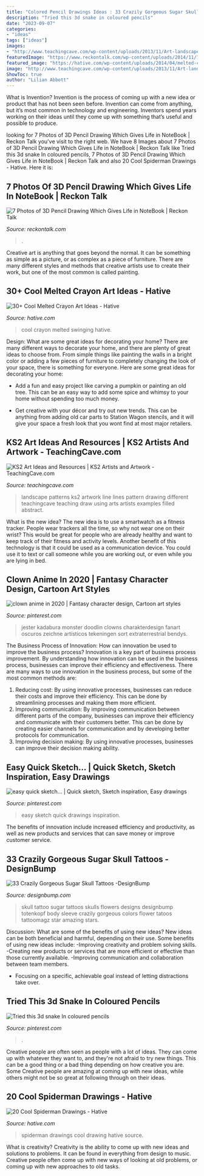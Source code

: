 ```yaml
---
title: "Colored Pencil Drawings Ideas : 33 Crazily Gorgeous Sugar Skull Tattoos -designbump"
description: "Tried this 3d snake in coloured pencils"
date: "2023-09-07"
categories:
- "ideas"
tags: ["ideas"]
images:
- "http://www.teachingcave.com/wp-content/uploads/2013/11/Art-landscape.jpg"
featuredImage: "https://www.reckontalk.com/wp-content/uploads/2014/11/7-Photos-of-3D-Pencil-Drawing-Which-Gives-Life-in-NoteBook-1.jpg"
featured_image: "https://hative.com/wp-content/uploads/2014/04/melted-crayon-art/16-girl-swinging.jpg"
image: "http://www.teachingcave.com/wp-content/uploads/2013/11/Art-landscape.jpg"
ShowToc: true
author: "Lilian Abbott"
---
```



What is Invention?
Invention is the process of coming up with a new idea or product that has not been seen before. Invention can come from anything, but it’s most common in technology and engineering. Inventors spend years working on their ideas until they come up with something that’s useful and possible to produce.

	

		
looking for 7 Photos of 3D Pencil Drawing Which Gives Life in NoteBook | Reckon Talk you've visit to the right web. We have 8 Images about 7 Photos of 3D Pencil Drawing Which Gives Life in NoteBook | Reckon Talk like Tried this 3d snake In coloured pencils, 7 Photos of 3D Pencil Drawing Which Gives Life in NoteBook | Reckon Talk and also 20 Cool Spiderman Drawings - Hative. Here it is:
		
    
## 7 Photos Of 3D Pencil Drawing Which Gives Life In NoteBook | Reckon Talk

<img loading=lazy src="https://www.reckontalk.com/wp-content/uploads/2014/11/7-Photos-of-3D-Pencil-Drawing-Which-Gives-Life-in-NoteBook-1.jpg" onerror="this.onerror=null;this.src='https://tse2.mm.bing.net/th?id=OIP.rGDs2-QP2afk78l9ftdAfgHaJ1&amp;pid=15.1';" alt="7 Photos of 3D Pencil Drawing Which Gives Life in NoteBook | Reckon Talk">

_Source: reckontalk.com_

>. 

	

Creative art is anything that goes beyond the normal. It can be something as simple as a picture, or as complex as a piece of furniture. There are many different styles and methods that creative artists use to create their work, but one of the most common is called painting.

    
## 30+ Cool Melted Crayon Art Ideas - Hative

<img loading=lazy src="https://hative.com/wp-content/uploads/2014/04/melted-crayon-art/16-girl-swinging.jpg" onerror="this.onerror=null;this.src='https://tse3.mm.bing.net/th?id=OIP.mtToqc8gxJVeDjf_11pDoAHaJ4&amp;pid=15.1';" alt="30+ Cool Melted Crayon Art Ideas - Hative">

_Source: hative.com_

>cool crayon melted swinging hative. 

	

Design: What are some great ideas for decorating your home?
There are many different ways to decorate your home, and there are plenty of great ideas to choose from. From simple things like painting the walls in a bright color or adding a few pieces of furniture to completely changing the look of your space, there is something for everyone. Here are some great ideas for decorating your home: 
- Add a fun and easy project like carving a pumpkin or painting an old tree. This can be an easy way to add some spice and whimsy to your home without spending too much money. 

- Get creative with your décor and try out new trends. This can be anything from adding old car parts to Station Wagon stencils, and it will give your space a fresh look that you wont find at most major retailers.

    
## KS2 Art Ideas And Resources | KS2 Artists And Artwork - TeachingCave.com

<img loading=lazy src="http://www.teachingcave.com/wp-content/uploads/2013/11/Art-landscape.jpg" onerror="this.onerror=null;this.src='https://tse1.mm.bing.net/th?id=OIP.7Ov8nWH42tUznv_AKFQeEgAAAA&amp;pid=15.1';" alt="KS2 Art Ideas and Resources | KS2 Artists and Artwork - TeachingCave.com">

_Source: teachingcave.com_

>landscape patterns ks2 artwork line lines pattern drawing different teachingcave teaching draw using arts artists examples filled abstract. 

	

What is the new idea?
The new idea is to use a smartwatch as a fitness tracker. People wear trackers all the time, so why not wear one on their wrist? This would be great for people who are already healthy and want to keep track of their fitness and activity levels. Another benefit of this technology is that it could be used as a communication device. You could use it to text or call someone while you are working out, or even while you are lying in bed.

    
## Clown Anime In 2020 | Fantasy Character Design, Cartoon Art Styles

<img loading=lazy src="https://i.pinimg.com/736x/27/65/42/2765424b48ce6cfa74dc8c85bf3e699e.jpg" onerror="this.onerror=null;this.src='https://tse4.mm.bing.net/th?id=OIP.Q9X_KMlAlQY3-vszaMBYYwHaKq&amp;pid=15.1';" alt="clown anime in 2020 | Fantasy character design, Cartoon art styles">

_Source: pinterest.com_

>jester kadabura monster doodlin clowns charakterdesign fanart oscuros zeichne artísticos tekeningen sort extraterrestrial bendys. 

	

The Business Process of Innovation: How can innovation be used to improve the business process?
Innovation is a key part of business process improvement. By understanding how innovation can be used in the business process, businesses can improve their efficiency and effectiveness. There are many ways to use innovation in the business process, but some of the most common methods are: 
1) Reducing cost: By using innovative processes, businesses can reduce their costs and improve their efficiency. This can be done by streamlining processes and making them more efficient. 
2) Improving communication: By improving communication between different parts of the company, businesses can improve their efficiency and communicate with their customers better. This can be done by creating easier channels for communication and by developing better protocols for communication. 
3) Improving decision making: By using innovative processes, businesses can improve their decision making ability.

    
## Easy Quick Sketch... | Quick Sketch, Sketch Inspiration, Easy Drawings

<img loading=lazy src="https://i.pinimg.com/736x/02/ae/78/02ae78c7aa716c8e5c8551a70b28fdbd.jpg" onerror="this.onerror=null;this.src='https://tse2.mm.bing.net/th?id=OIP.a0jLrsjyHAXp1YLCLwB2HQHaJ4&amp;pid=15.1';" alt="easy quick sketch... | Quick sketch, Sketch inspiration, Easy drawings">

_Source: pinterest.com_

>easy sketch quick drawings inspiration. 

	

The benefits of innovation include increased efficiency and productivity, as well as new products and services that can save money or improve customer service.

    
## 33 Crazily Gorgeous Sugar Skull Tattoos -DesignBump

<img loading=lazy src="https://designbump.com/wp-content/uploads/2015/07/Sugar-Skull-Tattoos-Images.jpg" onerror="this.onerror=null;this.src='https://tse2.mm.bing.net/th?id=OIP.uwGeVnDu26P6V0EE5OxcdwHaL4&amp;pid=15.1';" alt="33 Crazily Gorgeous Sugar Skull Tattoos -DesignBump">

_Source: designbump.com_

>skull tattoo sugar tattoos skulls flowers designs designbump totenkopf body sleeve crazily gorgeous colors flower tatoos tattoomagz star amazing stars. 

	

Discussion: What are some of the benefits of using new ideas?
New ideas can be both beneficial and harmful, depending on their use. Some benefits of using new ideas include: 
-Improving creativity and problem solving skills.
-Creating new products or services that are more efficient or effective than those currently available.
-Improving communication and collaboration between team members. 
- Focusing on a specific, achievable goal instead of letting distractions take over.

    
## Tried This 3d Snake In Coloured Pencils

<img loading=lazy src="https://i.pinimg.com/736x/2e/78/47/2e7847d1e46d8084695356c45996961e.jpg" onerror="this.onerror=null;this.src='https://tse1.mm.bing.net/th?id=OIP.HhJ726uxIIC257au2hyqZgHaKq&amp;pid=15.1';" alt="Tried this 3d snake In coloured pencils">

_Source: pinterest.com_

>. 

	

Creative people are often seen as people with a lot of ideas. They can come up with whatever they want to, and they're not afraid to try new things. This can be a good thing or a bad thing depending on how creative you are. Some Creative people are amazing at coming up with new ideas, while others might not be so great at following through on their ideas.

    
## 20 Cool Spiderman Drawings - Hative

<img loading=lazy src="https://hative.com/wp-content/uploads/2014/07/spiderman-drawings/18-spiderman-drawings.jpg" onerror="this.onerror=null;this.src='https://tse1.mm.bing.net/th?id=OIP.JvHVrxBRB95d2HQEqVTGFgHaLG&amp;pid=15.1';" alt="20 Cool Spiderman Drawings - Hative">

_Source: hative.com_

>spiderman drawings cool drawing hative source. 

	

What is creativity?
Creativity is the ability to come up with new ideas and solutions to problems. It can be found in everything from design to music. Creative people often come up with new ways of looking at old problems, or coming up with new approaches to old tasks.

